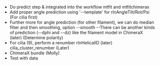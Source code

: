 - Do predict step & integrated into the workflow mtfit and mtfitchimerax
- Add proper angle prediction using '--template' for rlnAngleTilt/Rot/Psi (For cilia first)
- Further more for angle prediction (for other filament), we can do median filter and then smoothing, option --smooth
--There can be another kinds of prediction (--dphi and --dz) like the filament model in ChimeraX (later) (Determine polarity)
- For cilia (9), perform a renumber rlnHelicalID (later) cilia_cluster_renumber (Later)
- ChimeraX bundle (Molly)
- Test with data